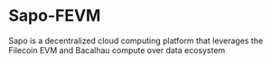 # Sapo-FEVM
Sapo is a decentralized cloud computing platform that leverages the Filecoin EVM and Bacalhau compute over data ecosystem
